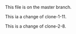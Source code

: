 This file is on the master branch.

This ia a change of clone-1-11.

This is a change of clone-2-8.
